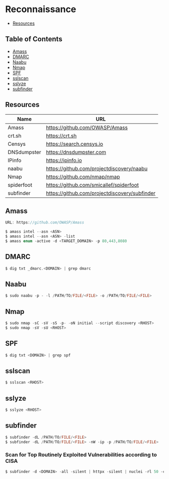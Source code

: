 # Reconnaissance

- [Resources](https://github.com/0xsyr0/Red-Team-Field-Guide/blob/main/reconnaissance.md#Resources)

## Table of Contents

- [Amass](https://github.com/0xsyr0/Red-Team-Field-Guide/blob/main/reconnaissance.md#Amass)
- [DMARC](https://github.com/0xsyr0/Red-Team-Field-Guide/blob/main/reconnaissance.md#DMARC)
- [Naabu](https://github.com/0xsyr0/Red-Team-Field-Guide/blob/main/reconnaissance.md#Naabu)
- [Nmap](https://github.com/0xsyr0/Red-Team-Field-Guide/blob/main/reconnaissance.md#Nmap)
- [SPF](https://github.com/0xsyr0/Red-Team-Field-Guide/blob/main/reconnaissance.md#SPF)
- [sslscan](https://github.com/0xsyr0/Red-Team-Field-Guide/blob/main/reconnaissance.md#sslscan)
- [sslyze](https://github.com/0xsyr0/Red-Team-Field-Guide/blob/main/reconnaissance.md#sslyze)
- [subfinder](https://github.com/0xsyr0/Red-Team-Field-Guide/blob/main/reconnaissance.md#subfinder)

## Resources

| Name | URL |
| --- | --- |
| Amass | https://github.com/OWASP/Amass |
| crt.sh | https://crt.sh |
| Censys | https://search.censys.io |
| DNSdumpster | https://dnsdumpster.com |
| IPinfo | https://ipinfo.io |
| naabu | https://github.com/projectdiscovery/naabu |
| Nmap | https://github.com/nmap/nmap |
| spiderfoot | https://github.com/smicallef/spiderfoot |
| subfinder | https://github.com/projectdiscovery/subfinder |

## Amass

```c
URL: https://github.com/OWASP/Amass

$ amass intel --asn <ASN>
$ amass intel --asn <ASN> -list
$ amass enum -active -d <TARGET_DOMAIN> -p 80,443,8080
```

## DMARC

```c
$ dig txt _dmarc.<DOMAIN> | grep dmarc
```

## Naabu

```c
$ sudo naabu -p - -l /PATH/TO/FILE/<FILE> -o /PATH/TO/FILE/<FILE>
```

## Nmap

```c
$ sudo nmap -sC -sV -sS -p- -oN initial --script discovery <RHOST>
$ sudo nmap -sV -sU <RHOST>
```

## SPF

```c
$ dig txt <DOMAIN> | grep spf
```

## sslscan

```c
$ sslscan <RHOST>
```

## sslyze

```c
$ sslyze <RHOST>
```

## subfinder

```c
$ subfinder -dL /PATH/TO/FILE/<FILE>
$ subfinder -dL /PATH/TO/FILE/<FILE> -nW -ip -p /PATH/TO/FILE/<FILE>
```

### Scan for Top Routinely Exploited Vulnerabilities according to CISA

```c
$ subfinder -d <DOMAIN> -all -silent | httpx -silent | nuclei -rl 50 -c 15 -timeout 10 -tags cisa -vv 
```
